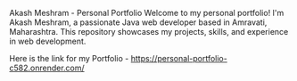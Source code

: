 Akash Meshram - Personal Portfolio
Welcome to my personal portfolio! I'm Akash Meshram, a passionate Java web developer based in Amravati, Maharashtra. This repository showcases my projects, skills, and experience in web development.




Here is the link for my Portfolio  - https://personal-portfolio-c582.onrender.com/
